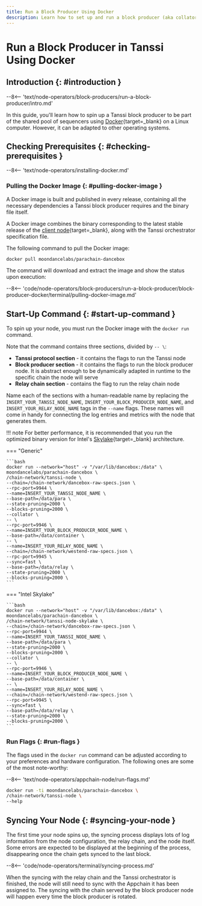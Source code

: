 ```yaml
---
title: Run a Block Producer Using Docker
description: Learn how to set up and run a block producer (aka collator or sequencer) for Tanssi Appchains using Docker to participate in the protocol and earn rewards.
---
```


# Run a Block Producer in Tanssi Using Docker

## Introduction {: #introduction }

--8<-- 'text/node-operators/block-producers/run-a-block-producer/intro.md'

In this guide, you'll learn how to spin up a Tanssi block producer to be part of the shared pool of sequencers using [Docker](https://www.docker.com/){target=\_blank} on a Linux computer. However, it can be adapted to other operating systems.

## Checking Prerequisites {: #checking-prerequisites }

--8<-- 'text/node-operators/installing-docker.md'

### Pulling the Docker Image {: #pulling-docker-image }

A Docker image is built and published in every release, containing all the necessary dependencies a Tanssi block producer requires and the binary file itself.

A Docker image combines the binary corresponding to the latest stable release of the [client node](/learn/framework/architecture/#architecture){target=\_blank}, along with the Tanssi orchestrator specification file.

The following command to pull the Docker image:

```bash
docker pull moondancelabs/parachain-dancebox
```

The command will download and extract the image and show the status upon execution:

--8<-- 'code/node-operators/block-producers/run-a-block-producer/block-producer-docker/terminal/pulling-docker-image.md'

## Start-Up Command {: #start-up-command }

To spin up your node, you must run the Docker image with the `docker run` command. 

Note that the command contains three sections, divided by `-- \`:

- **Tanssi protocol section** - it contains the flags to run the Tanssi node
- **Block producer section** - it contains the flags to run the block producer node. It is abstract enough to be dynamically adapted in runtime to the specific chain the node will serve
- **Relay chain section** - contains the flag to run the relay chain node

Name each of the sections with a human-readable name by replacing the `INSERT_YOUR_TANSSI_NODE_NAME`, `INSERT_YOUR_BLOCK_PRODUCER_NODE_NAME`, and `INSERT_YOUR_RELAY_NODE_NAME` tags in the `--name` flags. These names will come in handy for connecting the log entries and metrics with the node that generates them.

!!! note
    For better performance, it is recommended that you run the optimized binary version for Intel's [Skylake](https://www.intel.com/content/www/us/en/products/platforms/details/skylake-u-y.html){target=\_blank} architecture.

=== "Generic"

    ```bash
    docker run --network="host" -v "/var/lib/dancebox:/data" \
    moondancelabs/parachain-dancebox \
    /chain-network/tanssi-node \
    --chain=/chain-network/dancebox-raw-specs.json \
    --rpc-port=9944 \
    --name=INSERT_YOUR_TANSSI_NODE_NAME \
    --base-path=/data/para \
    --state-pruning=2000 \
    --blocks-pruning=2000 \
    --collator \
    -- \
    --rpc-port=9946 \
    --name=INSERT_YOUR_BLOCK_PRODUCER_NODE_NAME \
    --base-path=/data/container \
    -- \
    --name=INSERT_YOUR_RELAY_NODE_NAME \
    --chain=/chain-network/westend-raw-specs.json \
    --rpc-port=9945 \
    --sync=fast \
    --base-path=/data/relay \
    --state-pruning=2000 \
    --blocks-pruning=2000 \
    ```

=== "Intel Skylake"

    ```bash
    docker run --network="host" -v "/var/lib/dancebox:/data" \
    moondancelabs/parachain-dancebox \
    /chain-network/tanssi-node-skylake \
    --chain=/chain-network/dancebox-raw-specs.json \
    --rpc-port=9944 \
    --name=INSERT_YOUR_TANSSI_NODE_NAME \
    --base-path=/data/para \
    --state-pruning=2000 \
    --blocks-pruning=2000 \
    --collator \
    -- \
    --rpc-port=9946 \
    --name=INSERT_YOUR_BLOCK_PRODUCER_NODE_NAME \
    --base-path=/data/container \
    -- \
    --name=INSERT_YOUR_RELAY_NODE_NAME \
    --chain=/chain-network/westend-raw-specs.json \
    --rpc-port=9945 \
    --sync=fast \
    --base-path=/data/relay \
    --state-pruning=2000 \
    --blocks-pruning=2000 \
    ```

### Run Flags {: #run-flags }

The flags used in the `docker run` command can be adjusted according to your preferences and hardware configuration. The following ones are some of the most note-worthy:

--8<-- 'text/node-operators/appchain-node/run-flags.md'

```bash
docker run -ti moondancelabs/parachain-dancebox \
/chain-network/tanssi-node \
--help
```

## Syncing Your Node {: #syncing-your-node }

The first time your node spins up, the syncing process displays lots of log information from the node configuration, the relay chain, and the node itself. Some errors are expected to be displayed at the beginning of the process, disappearing once the chain gets synced to the last block.

--8<-- 'code/node-operators/terminal/syncing-process.md'

When the syncing with the relay chain and the Tanssi orchestrator is finished, the node will still need to sync with the Appchain it has been assigned to. The syncing with the chain served by the block producer node will happen every time the block producer is rotated.


